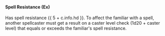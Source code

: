 #### **Spell Resistance** (Ex)

Has spell resistance {{ 5 + c.info.hd }}. To affect the familiar with a spell, another spellcaster must get a result on a caster level check (1d20 + caster level) that equals or exceeds the familiar's spell resistance.